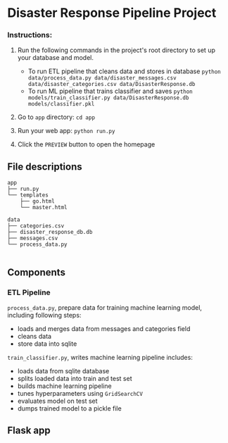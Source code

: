 # Disaster Response Pipeline Project

### Instructions:
1. Run the following commands in the project's root directory to set up your database and model.

    - To run ETL pipeline that cleans data and stores in database
        `python data/process_data.py data/disaster_messages.csv data/disaster_categories.csv data/DisasterResponse.db`
    - To run ML pipeline that trains classifier and saves
        `python models/train_classifier.py data/DisasterResponse.db models/classifier.pkl`

2. Go to `app` directory: `cd app`

3. Run your web app: `python run.py`

4. Click the `PREVIEW` button to open the homepage


## File descriptions

```
app
├── run.py
└── templates
    ├── go.html
    └── master.html
```

```
data
├── categories.csv
├── disaster_response_db.db
├── messages.csv
└── process_data.py
```


```

```

## Components

### ETL Pipeline
`process_data.py`, prepare data for training machine learning model, including following steps:
- loads and merges data from messages and categories field
- cleans data
- store data into sqlite

`train_classifier.py`, writes machine learning pipeline includes:
- loads data from sqlite database
- splits loaded data into train and test set
- builds machine learning pipeline
- tunes hyperparameters using `GridSearchCV`
- evaluates model on test set
- dumps trained model to a pickle file

## Flask app

